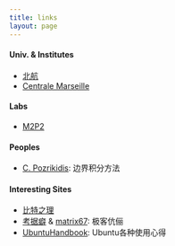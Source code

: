 ```yaml
---
title: links
layout: page
---
```


#### Univ. & Institutes
- [北航](http://www.buaa.edu.cn/)
- [Centrale Marseille](https://www.centrale-marseille.fr/)


#### Labs
- [M2P2](http://www.m2p2.fr/)


#### Peoples
- [C. Pozrikidis](http://dehesa.freeshell.org/): 边界积分方法


#### Interesting Sites
- [比特之理](http://www.kylen314.com/)
- [考据癖](http://localhost-8080.com/) & [matrix67](http://www.matrix67.com/): 极客伉俪
- [UbuntuHandbook](http://ubuntuhandbook.org/): Ubuntu各种使用心得
